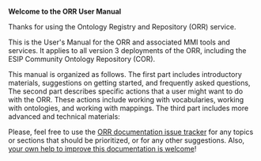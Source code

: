 **Welcome to the ORR User Manual**

   
Thanks for using the Ontology Registry and Repository (ORR) service.

This is the User's Manual for the ORR and associated MMI tools and services. 
It applies to all version 3 deployments of the ORR, including the ESIP Community Ontology Repository (COR).

This manual is organized as follows.
The first part includes introductory materials, suggestions on getting started, and frequently asked questions,
The second part describes specific actions that a user might want to do with the ORR.
These actions include working with vocabularies, working with ontologies, and working with mappings.
The third part includes more advanced and technical materials: 

Please, feel free to use the [ORR documentation issue tracker](https://github.com/mmisw/mmiorr-docs/issues)
for any topics or sections that should be prioritized, or for any other suggestions. 
Also, [your own help to improve this documentation is welcome](
https://github.com/mmisw/mmiorr-docs/blob/master/CONTRIBUTING.md)!

